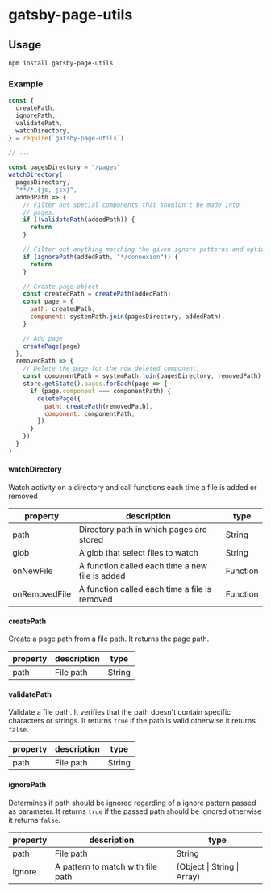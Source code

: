 # gatsby-page-utils

## Usage

```sh
npm install gatsby-page-utils
```

### Example

```js
const {
  createPath,
  ignorePath,
  validatePath,
  watchDirectory,
} = require(`gatsby-page-utils`)

// ...

const pagesDirectory = "/pages"
watchDirectory(
  pagesDirectory,
  "**/*.{js, jsx}",
  addedPath => {
    // Filter out special components that shouldn't be made into
    // pages.
    if (!validatePath(addedPath)) {
      return
    }

    // Filter out anything matching the given ignore patterns and options
    if (ignorePath(addedPath, "*/connexion")) {
      return
    }

    // Create page object
    const createdPath = createPath(addedPath)
    const page = {
      path: createdPath,
      component: systemPath.join(pagesDirectory, addedPath),
    }

    // Add page
    createPage(page)
  },
  removedPath => {
    // Delete the page for the now deleted component.
    const componentPath = systemPath.join(pagesDirectory, removedPath)
    store.getState().pages.forEach(page => {
      if (page.component === componentPath) {
        deletePage({
          path: createPath(removedPath),
          component: componentPath,
        })
      }
    })
  }
)
```

#### watchDirectory

Watch activity on a directory and call functions each time a file is added or removed

| property      | description                                     | type     |
| ------------- | ----------------------------------------------- | -------- |
| path          | Directory path in which pages are stored        | String   |
| glob          | A glob that select files to watch               | String   |
| onNewFile     | A function called each time a new file is added | Function |
| onRemovedFile | A function called each time a file is removed   | Function |

#### createPath

Create a page path from a file path. It returns the page path.

| property | description | type   |
| -------- | ----------- | ------ |
| path     | File path   | String |

#### validatePath

Validate a file path. It verifies that the path doesn't contain specific characters or strings. It returns `true` if the path is valid otherwise it returns `false`.

| property | description | type   |
| -------- | ----------- | ------ |
| path     | File path   | String |

#### ignorePath

Determines if path should be ignored regarding of a ignore pattern passed as parameter. It returns `true` if the passed path should be ignored otherwise it returns `false`.

| property | description                       | type    |
| -------- | --------------------------------- | ------- |
| path     | File path                         | String  |
| ignore   | A pattern to match with file path | (Object \| String \| Array) |
